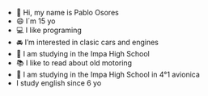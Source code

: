 - 👋 Hi, my name is Pablo Osores
- :smile: I´m 15 yo
- :computer: I like programing
- :oncoming_automobile: I’m interested in clasic cars and engines
- :school: I am studying in the Impa High School
- :books: I like to read about old motoring
- :school: I am studying in the Impa High School in 4°1 avionica
- I study english since 6 yo

<!---
pablooosores/pablooosores is a ✨ special ✨ repository because its `README.md` (this file) appears on your GitHub profile.
You can click the Preview link to take a look at your changes.
--->
